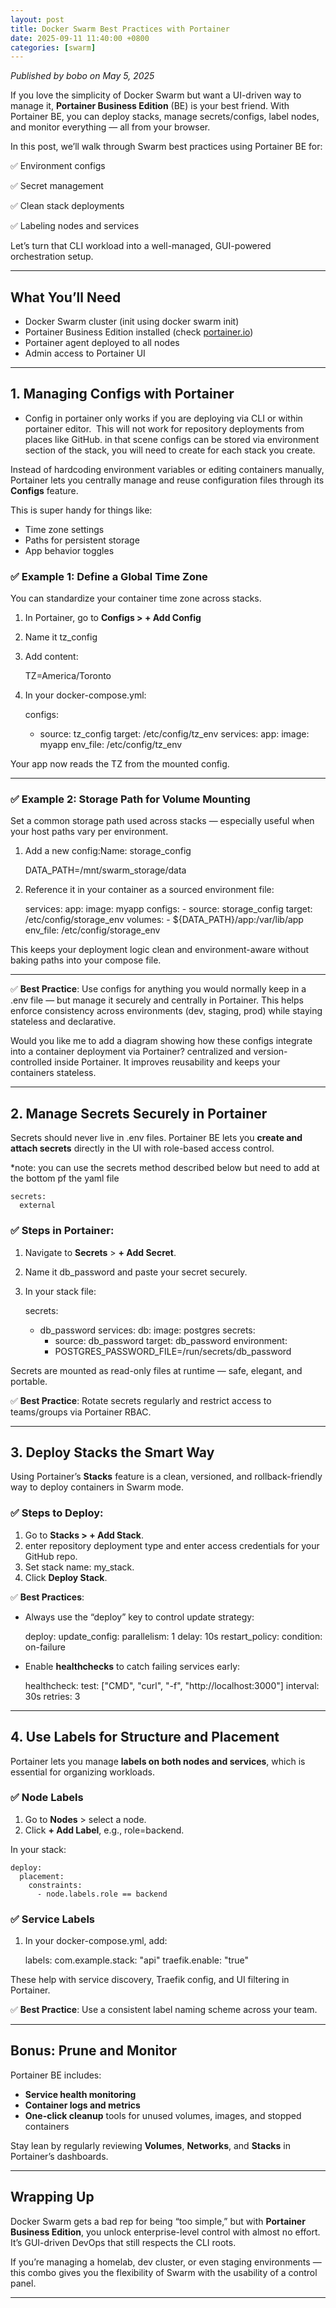 ```yaml
---
layout: post
title: Docker Swarm Best Practices with Portainer
date: 2025-09-11 11:40:00 +0800
categories: [swarm]
---
```


*Published by bobo on May 5, 2025*

If you love the simplicity of Docker Swarm but want a UI-driven way to manage it, **Portainer Business Edition** (BE) is your best friend. With Portainer BE, you can deploy stacks, manage secrets/configs, label nodes, and monitor everything — all from your browser.

In this post, we’ll walk through Swarm best practices using Portainer BE for:

✅ Environment configs

✅ Secret management

✅ Clean stack deployments

✅ Labeling nodes and services

Let’s turn that CLI workload into a well-managed, GUI-powered orchestration setup.

---

## **What You’ll Need**

- Docker Swarm cluster (init using docker swarm init)
- Portainer Business Edition installed (check [portainer.io](https://www.portainer.io/))
- Portainer agent deployed to all nodes
- Admin access to Portainer UI

---

## **1. Managing Configs with Portainer**

- Config in portainer only works if you are deploying via CLI or within portainer editor.  This will not work for repository deployments from places like GitHub. in that scene configs can be stored via environment section of the stack, you will need to create for each stack you create.

Instead of hardcoding environment variables or editing containers manually, Portainer lets you centrally manage and reuse configuration files through its **Configs** feature.

This is super handy for things like:

- Time zone settings
- Paths for persistent storage
- App behavior toggles

### **✅ Example 1: Define a Global Time Zone**

You can standardize your container time zone across stacks.

1. In Portainer, go to **Configs > + Add Config**
2. Name it tz_config
3. Add content:

    TZ=America/Toronto

1. In your docker-compose.yml:

    configs:
      - source: tz_config
        target: /etc/config/tz_env
    services:
      app:
        image: myapp
        env_file: /etc/config/tz_env

Your app now reads the TZ from the mounted config.

---

### **✅ Example 2: Storage Path for Volume Mounting**

Set a common storage path used across stacks — especially useful when your host paths vary per environment.

1. Add a new config:Name: storage_config

    DATA_PATH=/mnt/swarm_storage/data

1. Reference it in your container as a sourced environment file:

    services:
      app:
        image: myapp
        configs:
          - source: storage_config
            target: /etc/config/storage_env
        volumes:
          - ${DATA_PATH}/app:/var/lib/app
        env_file: /etc/config/storage_env

This keeps your deployment logic clean and environment-aware without baking paths into your compose file.

---

✅ **Best Practice**: Use configs for anything you would normally keep in a .env file — but manage it securely and centrally in Portainer. This helps enforce consistency across environments (dev, staging, prod) while staying stateless and declarative.

Would you like me to add a diagram showing how these configs integrate into a container deployment via Portainer? centralized and version-controlled inside Portainer. It improves reusability and keeps your containers stateless.

---

## **2. Manage Secrets Securely in Portainer**

Secrets should never live in .env files. Portainer BE lets you **create and attach secrets** directly in the UI with role-based access control.

*note: you can use the secrets method described below but need to add at the bottom pf the yaml file

    secrets:
      external

### **✅ Steps in Portainer:**

1. Navigate to **Secrets** > **+ Add Secret**.
2. Name it db_password and paste your secret securely.
3. In your stack file:

    secrets:
      - db_password
    services:
      db:
        image: postgres
        secrets:
          - source: db_password
            target: db_password
        environment:
          - POSTGRES_PASSWORD_FILE=/run/secrets/db_password

Secrets are mounted as read-only files at runtime — safe, elegant, and portable.

✅ **Best Practice**: Rotate secrets regularly and restrict access to teams/groups via Portainer RBAC.

---

## **3. Deploy Stacks the Smart Way**

Using Portainer’s **Stacks** feature is a clean, versioned, and rollback-friendly way to deploy containers in Swarm mode.

### **✅ Steps to Deploy:**

1. Go to **Stacks > + Add Stack**.
2. enter repository deployment type and enter access credentials for your GitHub repo.
3. Set stack name: my_stack.
4. Click **Deploy Stack**.

✅ **Best Practices**:

- Always use the “deploy” key to control update strategy:

    deploy:
      update_config:
        parallelism: 1
        delay: 10s
      restart_policy:
        condition: on-failure

- Enable **healthchecks** to catch failing services early:

    healthcheck:
      test: ["CMD", "curl", "-f", "http://localhost:3000"]
      interval: 30s
      retries: 3

---

## **4. Use Labels for Structure and Placement**

Portainer lets you manage **labels on both nodes and services**, which is essential for organizing workloads.

### **✅ Node Labels**

1. Go to **Nodes** > select a node.
2. Click **+ Add Label**, e.g., role=backend.

In your stack:

    deploy:
      placement:
        constraints:
          - node.labels.role == backend

### **✅ Service Labels**

1. In your docker-compose.yml, add:

    labels:
      com.example.stack: "api"
      traefik.enable: "true"

These help with service discovery, Traefik config, and UI filtering in Portainer.

✅ **Best Practice**: Use a consistent label naming scheme across your team.

---

## **Bonus: Prune and Monitor**

Portainer BE includes:

- **Service health monitoring**
- **Container logs and metrics**
- **One-click cleanup** tools for unused volumes, images, and stopped containers

Stay lean by regularly reviewing **Volumes**, **Networks**, and **Stacks** in Portainer’s dashboards.


---

## **Wrapping Up**

Docker Swarm gets a bad rep for being “too simple,” but with **Portainer Business Edition**, you unlock enterprise-level control with almost no effort. It’s GUI-driven DevOps that still respects the CLI roots.

If you’re managing a homelab, dev cluster, or even staging environments — this combo gives you the flexibility of Swarm with the usability of a control panel.

---
